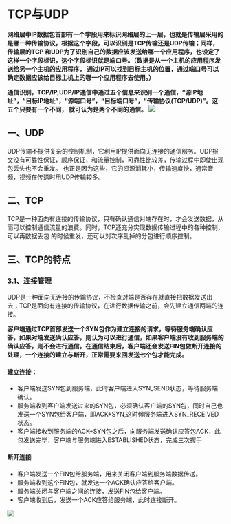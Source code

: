 # TCP与UDP
**网络层中IP数据包首部有一个字段用来标识网络层的上一层，也就是传输层采用的是哪一种传输协议，根据这个字段，可以识别是TCP传输还是UDP传输；同样，传输层的TCP
和UDP为了识别自己的数据应该发送给哪一个应用程序，也设定了这样一个字段标识，这个字段标识就是端口号。（数据是从一个主机的应用程序发送给另一个主机的应用程序，
通过IP可以找到目标主机的位置，通过端口号可以确定数据应该给目标主机上的哪一个应用程序去使用。）**

**通信识别，TCP/IP,UDP/IP通信中通过五个信息来识别一个通信，“源IP地址”，“目标IP地址”，“源端口号”，“目标端口号”，“传输协议(TCP/UDP)”。这五个只要有一个不同，
就可认为是两个不同的通信。**
![](https://github.com/daacheng/PythonBasic/blob/master/pic/tcpudpport.png)
## 一、UDP
UDP传输不提供复杂的控制机制，它利用IP提供面向无连接的通信服务。UDP报文没有可靠性保证，顺序保证，和流量控制，可靠性比较差，传输过程中即使出现包丢失也不会重发。
也正是因为这些，它的资源消耗小，传输速度快，通常音频，视频在传送时用UDP传输较多。
## 二、TCP
TCP是一种面向有连接的传输协议，只有确认通信对端存在时，才会发送数据，从而可以控制通信流量的浪费。同时，TCP还充分实现数据传输过程中的各种控制，可以再数据丢包
的时候重发，还可以对次序乱掉的分包进行顺序控制。
## 三、TCP的特点
### 3.1、连接管理
UDP是一种面向无连接的传输协议，不检查对端是否存在就直接把数据发送出去；TCP是面向有连接的传输协议，在进行数据传输之前，会先建立通信两端的连接。

**客户端通过TCP首部发送一个SYN包作为建立连接的请求，等待服务端确认应答，如果对端发送确认应答，则认为可以进行通信，如果客户端没有收到服务端的确认应答，则不会进行通信。在通信结束后，客户端还会发送FIN包做断开连接的处理，一个连接的建立与断开，正常需要来回发送七个包才能完成。**

#### 建立连接：
* 客户端发送SYN包到服务端，此时客户端进入SYN_SEND状态，等待服务端确认。
* 服务端收到客户端发送过来的SYN包，必须确认客户端的SYN包，同时自己也发送一个SYN包给客户端，即ACK+SYN,这时候服务端进入SYN_RECEIVED状态。
* 客户端接收到服务端的ACK+SYN包之后，向服务端发送确认应答包ACK，此包发送完毕，客户端与服务端进入ESTABLISHED状态，完成三次握手
#### 断开连接
* 客户端发送一个FIN包给服务端，用来关闭客户端到服务端数据传送。
* 服务端收到这个FIN包，就发送一个ACK确认应答给客户端。
* 服务端关闭与客户端之间的连接，发送FIN包给客户端。
* 客户端收到后，发送一个ACK应答给服务端，此时连接断开。

![](https://github.com/daacheng/PythonBasic/blob/master/pic/tcpconn.png)
